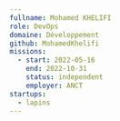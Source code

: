 ```yaml
---
fullname: Mohamed KHELIFI
role: DevOps
domaine: Développement
github: MohamedKhelifi
missions:
  - start: 2022-05-16
    end: 2022-10-31
    status: independent
    employer: ANCT
startups:
  - lapins
---
```


